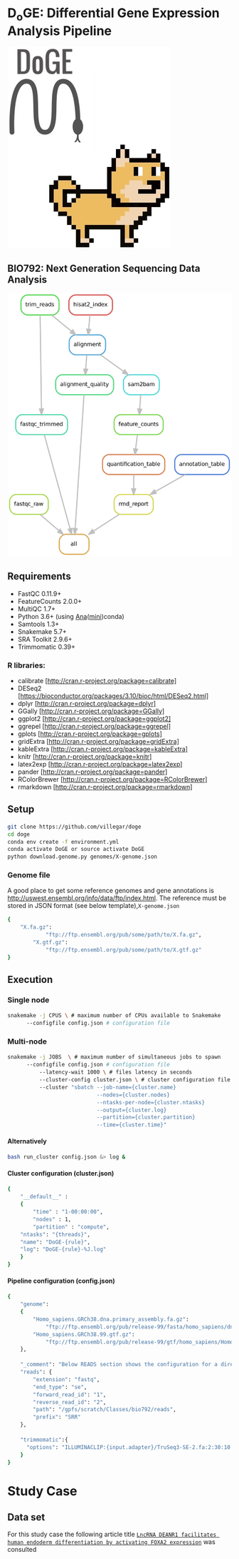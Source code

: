# D<sub>o</sub>GE: Differential Gene Expression Analysis Pipeline
![doge](images/logo.jpg)
 
## BIO792: Next Generation Sequencing Data Analysis
![Rule Graph](images/rule-graph.png?raw=true "Rule Graph")

## Requirements
-	FastQC 0.11.9+
-	FeatureCounts 2.0.0+
-	MultiQC 1.7+
-	Python 3.6+ (using [Ana](https://anaconda.org)([mini](https://docs.conda.io/en/latest/miniconda.html))conda)
-	Samtools 1.3+
-	Snakemake 5.7+
-	SRA Toolkit 2.9.6+
-	Trimmomatic 0.39+

### R libraries:
-	calibrate [http://cran.r-project.org/package=calibrate]
-	DESeq2 [https://bioconductor.org/packages/3.10/bioc/html/DESeq2.html]
-	dplyr [http://cran.r-project.org/package=dplyr]
-	GGally [http://cran.r-project.org/package=GGally]
-	ggplot2 [http://cran.r-project.org/package=ggplot2]
-	ggrepel [http://cran.r-project.org/package=ggrepel]
-	gplots [http://cran.r-project.org/package=gplots]
-	gridExtra [http://cran.r-project.org/package=gridExtra]
-	kableExtra [http://cran.r-project.org/package=kableExtra]
- 	knitr [http://cran.r-project.org/package=knitr]
-	latex2exp [http://cran.r-project.org/package=latex2exp]
-	pander [http://cran.r-project.org/package=pander]
-	RColorBrewer [http://cran.r-project.org/package=RColorBrewer]
-	rmarkdown [http://cran.r-project.org/package=rmarkdown]

## Setup
```bash
git clone https://github.com/villegar/doge
cd doge
conda env create -f environment.yml
conda activate DoGE or source activate DoGE
python download.genome.py genomes/X-genome.json
```

### Genome file
A good place to get some reference genomes and gene annotations is http://uswest.ensembl.org/info/data/ftp/index.html. The reference must be stored in JSON format (see below template),`X-genome.json`
```bash
{
	"X.fa.gz":
            "ftp://ftp.ensembl.org/pub/some/path/to/X.fa.gz",
        "X.gtf.gz":
            "ftp://ftp.ensembl.org/pub/some/path/to/X.gtf.gz"
}
```

## Execution
### Single node
```bash
snakemake -j CPUS \ # maximum number of CPUs available to Snakemake
	  --configfile config.json # configuration file
```

### Multi-node
```bash
snakemake -j JOBS  \ # maximum number of simultaneous jobs to spawn
	  --configfile config.json # configuration file
          --latency-wait 1000 \ # files latency in seconds
          --cluster-config cluster.json \ # cluster configuration file
          --cluster "sbatch --job-name={cluster.name} 
                            --nodes={cluster.nodes} 
                            --ntasks-per-node={cluster.ntasks} 
                            --output={cluster.log} 
                            --partition={cluster.partition} 
                            --time={cluster.time}"
```
#### Alternatively
```bash
bash run_cluster config.json &> log &
```

#### Cluster configuration (cluster.json)
```bash
{
    "__default__" :
    {
        "time" : "1-00:00:00",
        "nodes" : 1,
        "partition" : "compute",
	"ntasks": "{threads}",
	"name": "DoGE-{rule}",
	"log": "DoGE-{rule}-%J.log"
    }
}
```

#### Pipeline configuration (config.json)
```bash
{
    "genome":
    {
        "Homo_sapiens.GRCh38.dna.primary_assembly.fa.gz":
            "ftp://ftp.ensembl.org/pub/release-99/fasta/homo_sapiens/dna/Homo_sapiens.GRCh38.dna.primary_assembly.fa.gz",
        "Homo_sapiens.GRCh38.99.gtf.gz":
            "ftp://ftp.ensembl.org/pub/release-99/gtf/homo_sapiens/Homo_sapiens.GRCh38.99.gtf.gz"
    },

    "_comment": "Below READS section shows the configuration for a directory containing reads in the format: /{PATH}/SRR{LIBRARY}_1.fastq",
    "reads": {
        "extension": "fastq",
        "end_type": "se",
        "forward_read_id": "1",
        "reverse_read_id": "2",
        "path": "/gpfs/scratch/Classes/bio792/reads",
        "prefix": "SRR"
    },

    "trimmomatic":{
      "options": "ILLUMINACLIP:{input.adapter}/TruSeq3-SE-2.fa:2:30:10:2:keepBothReads SLIDINGWINDOW:4:20 TRAILING:3 MINLEN:24"
    }
}
```


# Study Case
## Data set
For this study case the following article title [`LncRNA DEANR1 facilitates human endoderm differentiation by activating FOXA2 expression`](https://www.ncbi.nlm.nih.gov/gds/?term=(SRP019241)%20AND%20gds_sra[filter]
) was consulted
